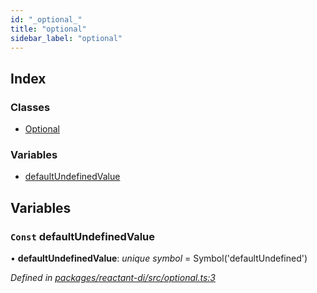 ```yaml
---
id: "_optional_"
title: "optional"
sidebar_label: "optional"
---
```


## Index

### Classes

* [Optional](../classes/_optional_.optional.md)

### Variables

* [defaultUndefinedValue](_optional_.md#const-defaultundefinedvalue)

## Variables

### `Const` defaultUndefinedValue

• **defaultUndefinedValue**: *unique symbol* = Symbol('defaultUndefined')

*Defined in [packages/reactant-di/src/optional.ts:3](https://github.com/unadlib/reactant/blob/d83826e/packages/reactant-di/src/optional.ts#L3)*
